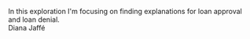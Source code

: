 In this exploration I'm focusing on finding explanations for loan approval and loan denial.<br>
Diana Jaffé
